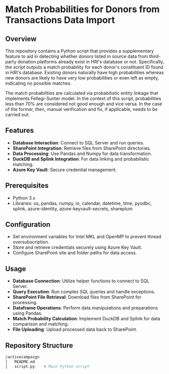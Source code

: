 # Match Probabilities for Donors from Transactions Data Import

## Overview
This repository contains a Python script that provides a supplementary feature to aid in detecting whether donors listed in source data from third-party donation platforms already exist in HRI's database or not. Specifically, the script outputs a match probability for each donor's constituent ID found in HRI's database. Existing donors naturally have high probabilities whereas new donors are likely to have very low probabilities or even left as empty, indicating no possible matches.

The match probabilities are calculated via probabilistic entity linkage that implements Fellegi-Sunter model. In the context of this script, probabilities less than 70% are considered not good enough and vice versa. In the case of the former, then, manual verification and fix, if applicable, needs to be carried out.

## Features
- **Database Interaction**: Connect to SQL Server and run queries.
- **SharePoint Integration**: Retrieve files from SharePoint directories.
- **Data Processing**: Use Pandas and Numpy for data transformation.
- **DuckDB and Splink Integration**: For data linking and probabilistic matching.
- **Azure Key Vault**: Secure credential management.

## Prerequisites
- Python 3.x
- Libraries: os, pandas, numpy, io, calendar, datetime, time, pyodbc, splink, azure-identity, azure-keyvault-secrets, shareplum

## Configuration
- Set environment variables for Intel MKL and OpenMP to prevent thread oversubscription.
- Store and retrieve credentials securely using Azure Key Vault.
- Configure SharePoint site and folder paths for data access.

## Usage
- **Database Connection**: Utilize helper functions to connect to SQL Server.
- **Query Execution**: Run complex SQL queries and handle exceptions.
- **SharePoint File Retrieval**: Download files from SharePoint for processing.
- **Dataframe Operations**: Perform data manipulations and preparations using Pandas.
- **Match Probability Calculation**: Implement DuckDB and Splink for data comparison and matching.
- **File Uploading**: Upload processed data back to SharePoint.

## Repository Structure
 ```bash
 /activecampaign
│   README.md
│   script.py    # Main Python script
```
